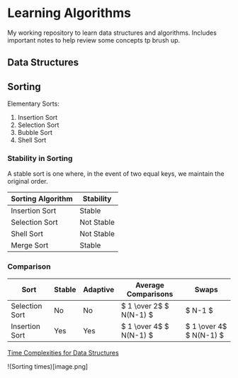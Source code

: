 # Learning Algorithms

My working repository to learn data structures and algorithms. Includes important notes to help review some concepts tp brush up.

## Data Structures

## Sorting

Elementary Sorts:

1. Insertion Sort
2. Selection Sort
3. Bubble Sort
4. Shell Sort


### Stability in Sorting
A stable sort is one where, in the event of two equal keys, we maintain the original order.

| Sorting Algorithm | Stability |
| --- | --- |
| Insertion Sort | Stable |
| Selection Sort | Not Stable |
| Shell Sort | Not Stable |
| Merge Sort | Stable |

### Comparison

| Sort | Stable | Adaptive | Average Comparisons | Swaps |
| --- | --- | --- | --- | --- |
| Selection Sort | No | No | $ 1 \over 2$ $ N(N-1) $ | $ N-1 $|
| Insertion Sort | Yes | Yes | $ 1 \over 4$ $ N(N-1) $ |  $ 1 \over 4$ $ N(N-1) $|

[Time Complexities for Data Structures](https://www.geeksforgeeks.org/time-complexities-of-different-data-structures/)

!(Sorting times)[image.png]

<!-- | sorting | inplace| stable | best | average | worst | remarks |
| --- | ---| --- | --- | --- | --- | --- |
| selection | Yes | No | $ 1 \over 2 $ $N ^ 2 $| $ 1 \over 2 $ $N ^ 2 $| $ 1 \over 2 $ $N ^ 2 $ |N swaps |
| insertion | Yes | Yes | $ N $| $ 1 \over 4 $ $N ^ 2 $| $ 1 \over 2 $ $N ^ 2 $ | use for small $N$ or partially ordered|
| shell | Yes | No | $ N log \base 3\N$| $ 1 \over 4 $ $N ^ 2 $| $ 1 \over 2 $ $N ^ 2 $ | use for small $N$ or partially ordered| -->
